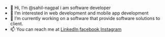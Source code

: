 - 👋 Hi, I’m @sahil-nagpal i am software developer
- 👀 I’m interested in web development and mobile app development 
- 🌱 I’m currently working on a software that provide software solutions to client.
- 📫 You can reach me at <a href="https://www.linkedin.com/in/sahil-nagpal-b86106166/">LinkedIn</a>,<a href="https://www.facebook.com/developer9700">facebook</a>,<a href="https://www.instagram.com/sahil.nagpal.372/">Instagram</a>
<!---
sahil-nagpal/sahil-nagpal is a ✨ special ✨ repository because its `README.md` (this file) appears on your GitHub profile.
You can click the Preview link to take a look at your changes.
--->
